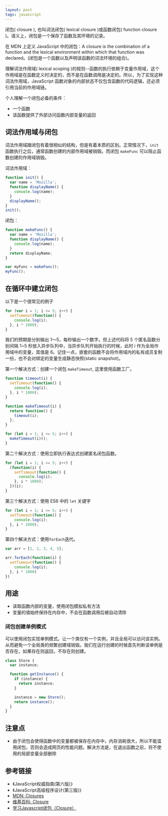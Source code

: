 ```yaml
---
layout: post
tags: javascript
---
```

闭包( closure ), 也叫词法闭包( lexical closure )或函数闭包( function closure )。语义上，闭包是一个保存了函数及其环境的记录。

在 MDN 上定义 JavaScript 中的闭包：A closure is the combination of a function and the lexical environment within which that function was declared。(闭包是一个函数以及声明该函数的词法环境的组合)。

理解词法作用域( lexical scoping )的规则--函数的执行依赖于变量作用域，这个作用域是在函数定义时决定的，而不是在函数调用是决定的。所以，为了实现这种词法作用域，JavaScript 函数对象的内部状态不仅包含函数的代码逻辑，还必须引用当前的作用域链。

个人理解一个闭包必备的条件：

- 一个函数
- 该函数提供了外部访问函数内部变量的返回

## 词法作用域与闭包

词法作用域跟闭包有着很相似的结构，但是有着本质的区别。正常情况下，`init` 函数执行之后，通常函数创建的内部作用域被销毁。而闭包 `makeFunc` 可以阻止函数创建的作用域销毁。

词法作用域：

```js
function init() {
  var name = 'Mozilla';
  function displayName() {
    console.log(name);
  }
  displayName();
}
init();
```

闭包：

```js
function makeFunc() {
  var name = 'Mozilla';
  function displayName() {
    console.log(name);
  }
  return displayName;
}

var myFunc = makeFunc();
myFunc();
```

## 在循环中建立闭包

以下是一个很常见的例子

```js
for (var i = 1; i <= 5; i++) {
  setTimeout(function() {
    console.log(i);
  }, i * 1000);
}
```

我们的预期是分别输出 1～5，每秒输出一个数字。但上述代码将 5 个匿名函数分别间隔 1~5 秒放入异步队列中，当异步队列开始执行的时候，此时 i 作为全局作用域中的变量，其值是 6。记住一点，嵌套的函数不会将作用域内的私有成员复制一份，也不会对绑定的变量生成静态快照(static snapshot)。

第一个解决方式：创建一个闭包 `makeTimeout`, 这里使用函数工厂。

```js
function timeout(i) {
  setTimeout(function() {
    console.log(i);
  }, i * 1000);
}

function makeTimeout(i) {
  return function() {
    timeout(i);
  };
}

for (let i = 1; i <= 5; i++) {
  makeTimeout(i)();
}
```

第二个解决方式：使用立即执行表达式创建匿名闭包函数。

```js
for (let i = 1; i <= 5; i++) {
  (function(i) {
    setTimeout(function() {
      console.log(i);
    }, i * 1000);
  })(i);
}
```

第三个解决方式：使用 ES6 中的 `let` 关键字

```js
for (let i = 1; i <= 5; i++) {
  setTimeout(function() {
    console.log(i);
  }, i * 1000);
}
```

第四个解决方式：使用`forEach`迭代。

```js
var arr = [1, 2, 3, 4, 5];

arr.forEach(function(i) {
  setTimeout(function() {
    console.log(i);
  }, i * 1000)
})
```

## 用途

- 读取函数内部的变量，使用闭包模拟私有方法
- 变量的值始终保持在内存中，不会在函数调用后被自动清除

### 闭包创建单例模式

可以使用闭包实现单例模式。让一个类仅有一个实例，并且全局可以访问该实例。从而避免一个全局类的频繁创建域销毁。我们在运行创建的时候首先判断该单例是否存在，如果存在则返回，不存在则创建。

```js
class Store {
  var instance;

  function getInstance() {
    if (instance) {
      return instance;
    }

    instance = new Store();
    return instance();
  }
}
```

## 注意点

- 由于闭包会使得函数中的变量都被保存在内存中，内存消耗很大，所以不能滥用闭包，否则会造成网页的性能问题。解决方法是，在退出函数之前，将不使用的局部变量全部删除

## 参考链接

- 《JavaScript权威指南(第六版)》
- 《JavaScript高级程序设计(第三版)》
- [MDN: Closures](https://developer.mozilla.org/en-US/docs/Web/JavaScript/Closures)
- [维基百科: Closure](https://en.wikipedia.org/wiki/Closure_(computer_programming))
- [学习Javascript闭包（Closure）](http://www.ruanyifeng.com/blog/2009/08/learning_javascript_closures.html)
